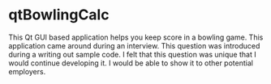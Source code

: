 # qtBowlingCalc
This Qt GUI based application helps you keep score in a bowling game. This application came around during an interview.  This question was introduced during a writing out sample code. I felt that this question was unique that I would continue developing it. I would be able to show it to other potential employers. 
